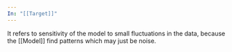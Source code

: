 ```yaml
---
In: "[[Target]]"
---
```


It refers to sensitivity of the model to small fluctuations in the data, because the [[Model]] find patterns which may just be noise.